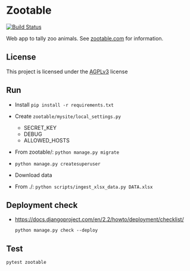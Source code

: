 # Zootable

[![Build Status](https://travis-ci.org/falkben/zootable.svg?branch=master)](https://travis-ci.org/falkben/zootable)

Web app to tally zoo animals. See [zootable.com](https://zootable.com) for information.

## License

This project is licensed under the [AGPLv3](http://www.gnu.org/licenses/agpl-3.0.html) license

## Run

- Install `pip install -r requirements.txt`

- Create `zootable/mysite/local_settings.py`

  - SECRET_KEY
  - DEBUG
  - ALLOWED_HOSTS

- From zootable/: `python manage.py migrate`

- `python manage.py createsuperuser`

- Download data

- From ./: `python scripts/ingest_xlsx_data.py DATA.xlsx`

## Deployment check

- https://docs.djangoproject.com/en/2.2/howto/deployment/checklist/

  `python manage.py check --deploy`

## Test

`pytest zootable`
